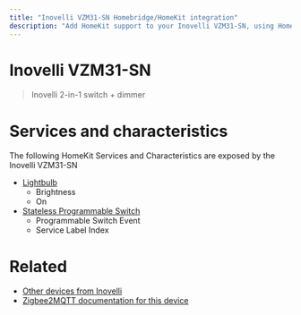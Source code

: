 ```yaml
---
title: "Inovelli VZM31-SN Homebridge/HomeKit integration"
description: "Add HomeKit support to your Inovelli VZM31-SN, using Homebridge, Zigbee2MQTT and homebridge-z2m."
---
```

<!---
This file has been GENERATED using src/docgen/docgen.ts
DO NOT EDIT THIS FILE MANUALLY!
-->
# Inovelli VZM31-SN
> Inovelli 2-in-1 switch + dimmer


# Services and characteristics
The following HomeKit Services and Characteristics are exposed by
the Inovelli VZM31-SN

* [Lightbulb](../../light.md)
  * Brightness
  * On
* [Stateless Programmable Switch](../../action.md)
  * Programmable Switch Event
  * Service Label Index


# Related
* [Other devices from Inovelli](../index.md#inovelli)
* [Zigbee2MQTT documentation for this device](https://www.zigbee2mqtt.io/devices/VZM31-SN.html)